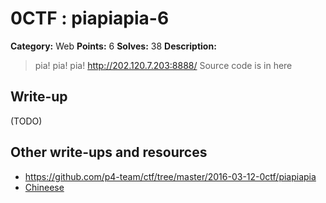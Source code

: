 # 0CTF : piapiapia-6

**Category:** Web
**Points:** 6
**Solves:** 38
**Description:**

> pia! pia! pia! <http://202.120.7.203:8888/> Source code is in here


## Write-up

(TODO)

## Other write-ups and resources

* <https://github.com/p4-team/ctf/tree/master/2016-03-12-0ctf/piapiapia> 
* [Chineese](http://www.isecer.com/ctf/0ctf_2016_web_writeup_piapiapia.html)

